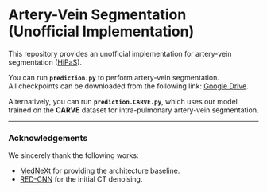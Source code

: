 # Artery-Vein Segmentation (Unofficial Implementation)

This repository provides an unofficial implementation for artery-vein segmentation ([HiPaS](https://github.com/Arturia-Pendragon-Iris/HiPaS_AV_Segmentation)).  

You can run **`prediction.py`** to perform artery-vein segmentation.  
All checkpoints can be downloaded from the following link: [Google Drive](https://drive.google.com/drive/folders/1Vp59-OzVLp0YdTLRMj9i2xx2s7oKd2lT?usp=sharing).  

Alternatively, you can run **`prediction.CARVE.py`**, which uses our model trained on the **CARVE** dataset for intra-pulmonary artery-vein segmentation.  

---

### Acknowledgements
We sincerely thank the following works:  
- [MedNeXt](https://github.com/MIC-DKFZ/MedNeXt) for providing the architecture baseline.  
- [RED-CNN](https://github.com/SSinyu/RED-CNN) for the initial CT denoising.  


